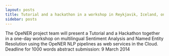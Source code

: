 ```yaml
---
layout: posts
title: Tutorial and a hackathon in a workshop in Reykjavik, Iceland, on 26th-31st of May 2014
sidebar: posts
---
```

The OpeNER project team will present a Tutorial and a Hackathon together in a one-day workshop on multilingual Sentiment Analysis and Named Entity Resolution using the OpeNER NLP pipelines as web services in the Cloud. Deadline for 1000 words abstract submission: 9 March 2014
